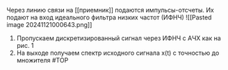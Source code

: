 Через линию связи на [[приемник]] подаются импульсы-отсчеты. Их подают на вход идеального фильтра низких частот (ИФНЧ)
![[Pasted image 20241121000643.png]]
1. Пропускаем дискретизированный сигнал через ИФНЧ с АЧХ как на рис. 1
2. На выходе получаем спектр исходного сигнала x(t) с точностью до множителя
#ТОР 